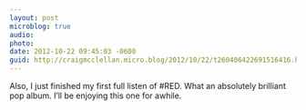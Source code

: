 ```yaml
---
layout: post
microblog: true
audio: 
photo: 
date: 2012-10-22 09:45:03 -0600
guid: http://craigmcclellan.micro.blog/2012/10/22/t260406422691516416.html
---
```

Also, I just finished my first full listen of #RED. What an absolutely brilliant pop album. I’ll be enjoying this one for awhile.
